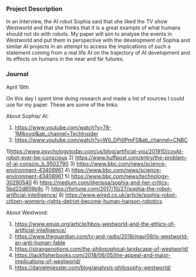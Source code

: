 ### Project Description

In an interview, the AI robot Sophia said that she liked the TV show Westworld and that she thinks that it is a great example of what humans should not do with robots. My paper will aim to analyse the events in Westworld and put them in perspective with the development of Sophia and similar AI projects in an attempt to access the implications of such a statement coming from a real life AI on the trajectory of AI development and its effects on humans in the near and far futures.  

### Journal 

April 19th

On this day I spent time doing research and made a list of sources I could use for my paper. These are some of the links:

About Sophia/ AI:

1) https://www.youtube.com/watch?v=78-1MlkxyqI&ab_channel=TechInsider
2) https://www.youtube.com/watch?v=W0_DPi0PmF0&ab_channel=CNBC

1)https://www.psychologytoday.com/us/blog/artificial-you/201910/could-robot-ever-be-conscious
2) https://www.huffpost.com/entry/the-problem-of-ai-conscio_b_9502790
3) https://www.bbc.com/news/science-environment-43408961
4) https://www.bbc.com/news/science-environment-43408961
5) https://www.bbc.com/news/technology-30290540
6) https://medium.com/@eripsa/sophia-and-her-critics-5bd22d859b9c
7) https://fortune.com/2017/10/27/sophia-the-robot-artificial-intelligence/
8) https://www.wired.co.uk/article/sophia-robot-citizen-womens-rights-detriot-become-human-hanson-robotics


About Westword:

1) https://www.equip.org/article/hbos-westworld-and-the-ethics-of-artificial-intelligence/
2) https://www.theguardian.com/tv-and-radio/2018/may/09/is-westworld-an-anti-human-fable
3) https://strangenotions.com/the-philosophical-landscape-of-westworld/
4) https://jackfisherbooks.com/2018/06/05/the-appeal-and-major-implications-of-westworld/
5) https://danielmiessler.com/blog/analysis-philosophy-westworld/
